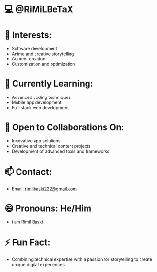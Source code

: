 # 💻 @RiMiLBeTaX  

# 👀 Interests:  
  - Software development  
  - Anime and creative storytelling  
  - Content creation  
  - Customization and optimization  
# 🌱 Currently Learning:  
  - Advanced coding techniques  
  - Mobile app development  
  - Full-stack web development  
# 💞️ Open to Collaborations On:  
  - Innovative app solutions  
  - Creative and technical content projects  
  - Development of advanced tools and frameworks  
# 📫 Contact:  
  - Email: rimilbaski222@gmail.com  
# 😄 Pronouns: He/Him  
- i am Rimil Baski
# ⚡ Fun Fact: 
- Combining technical expertise with a passion for storytelling to create unique digital experiences.

